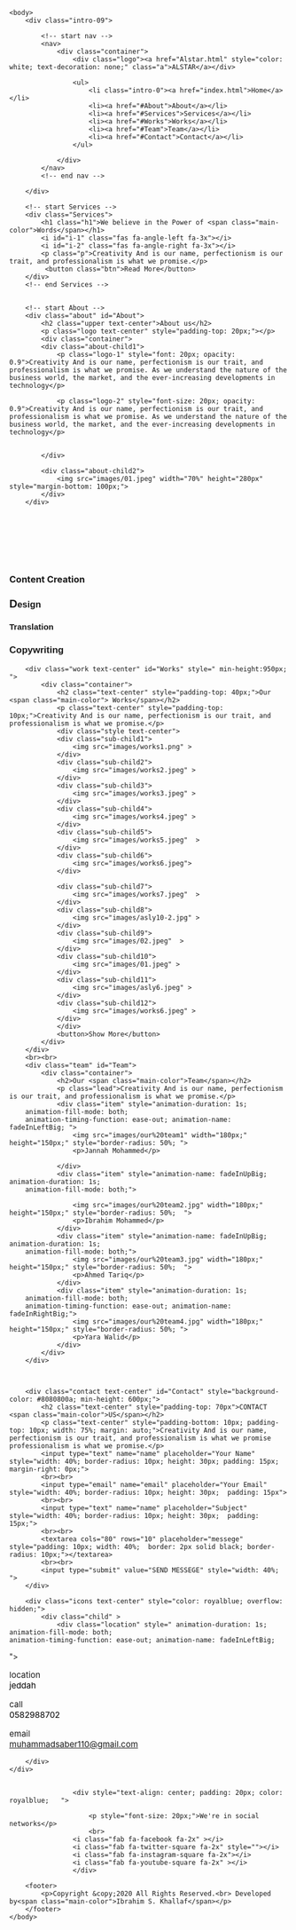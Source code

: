 <!DOCTYPE html>
<html>
	<head>
		<link rel="stylesheet" href="css/style.css">
        <link rel="stylesheet" href="css/normilize.css">
        <link rel="stylesheet" href="css/Font-Awesome-master/css/all.css">
        <link rel="preconnect" href="https://fonts.gstatic.com">
        <link rel="preconnect" href="https://fonts.gstatic.com">
        <link href="https://fonts.googleapis.com/css2?family=Open+Sans&display=swap" rel="stylesheet">
        <link rel="preconnect" href="https://fonts.gstatic.com">
        <link rel="preconnect" href="https://fonts.gstatic.com">
        <link href="https://fonts.googleapis.com/css2?family=Poppins&family=Roboto+Mono:ital@1&display=swap" rel="stylesheet">
        <link rel="preconnect" href="https://fonts.gstatic.com">
        <link href="https://fonts.googleapis.com/css2?family=Pacifico&display=swap" rel="stylesheet">
        <link rel="preconnect" href="https://fonts.gstatic.com">
        <link href="https://fonts.googleapis.com/css2?family=Montserrat:ital,wght@1,200&display=swap" rel="stylesheet">
	</head>

	<body>
        <div class="intro-09">
		
            <!-- start nav -->
			<nav>
                <div class="container">
                    <div class="logo"><a href="Alstar.html" style="color: white; text-decoration: none;" class="a">ALSTAR</a></div>

                    <ul>
                        <li class="intro-0"><a href="index.html">Home</a></li>
                        <li><a href="#About">About</a></li>
                        <li><a href="#Services">Services</a></li>
                        <li><a href="#Works">Works</a></li>
                        <li><a href="#Team">Team</a></li>
                        <li><a href="#Contact">Contact</a></li>
                    </ul>
                    
                </div>
			</nav>
            <!-- end nav -->
		
        </div>
        
        <!-- start Services -->
        <div class="Services">
            <h1 class="h1">We believe in the Power of <span class="main-color">Words</span></h1>
            <i id="i-1" class="fas fa-angle-left fa-3x"></i>
            <i id="i-2" class="fas fa-angle-right fa-3x"></i>
            <p class="p">Creativity And is our name, perfectionism is our trait, and professionalism is what we promise.</p>
             <button class="btn">Read More</button>
        </div>
        <!-- end Services -->
        
        
        <!-- start About -->
        <div class="about" id="About">
            <h2 class="upper text-center">About us</h2>
            <p class="logo text-center" style="padding-top: 20px;"></p>   
            <div class="container">
            <div class="about-child1">
                <p class="logo-1" style="font: 20px; opacity: 0.9">Creativity And is our name, perfectionism is our trait, and professionalism is what we promise. As we understand the nature of the business world, the market, and the ever-increasing developments in technology</p>
                
                <p class="logo-2" style="font-size: 20px; opacity: 0.9">Creativity And is our name, perfectionism is our trait, and professionalism is what we promise. As we understand the nature of the business world, the market, and the ever-increasing developments in technology</p>
                
               
            </div>
            
            <div class="about-child2">
                <img src="images/01.jpeg" width="70%" height="280px" style="margin-bottom: 100px;">
            </div>
        </div>
</div>
        <!-- end About -->
        <section class="parents-features">
            <div class="overlay">
                <div id="Services" class="features text-center">
                    <br><br><br><br><br>
                    <h3 class="y">Content Creation</h3>
                    <h3 class="upper t" style="font-family: 'Montserrat', sans-serif; animation-duration: 2s; 
    animation-fill-mode: both; animation-name: fadeIn "><span style="font-family: 'Fjalla One', sans-serif; font-size: 20px; animation-duration: 2s; 
    animation-fill-mode: both; animation-name: fadeIn">D</span>esign</h3>
                    <h3 class="upper p" style="font-family: 'Montserrat', sans-serif; font-size: 15px;">Translation</h3>
                    <h3 class="upper g" style="font-family: 'Fjalla One', sans-serif; font-size: 17px;">Copywriting</h3>
                </div>
            </div>
        </section>
        
        <div class="work text-center" id="Works" style=" min-height:950px; ">
            <div class="container">
                <h2 class="text-center" style="padding-top: 40px;">Our <span class="main-color"> Works</span></h2>
                <p class="text-center" style="padding-top: 10px;">Creativity And is our name, perfectionism is our trait, and professionalism is what we promise.</p>
                <div class="style text-center">
                <div class="sub-child1">
                    <img src="images/works1.png" >
                </div>
                <div class="sub-child2">
                    <img src="images/works2.jpeg" >
                </div>
                <div class="sub-child3">
                    <img src="images/works3.jpeg" >
                </div>
                <div class="sub-child4">
                    <img src="images/works4.jpeg" >
                </div>
                <div class="sub-child5">
                    <img src="images/works5.jpeg"  >
                </div>
                <div class="sub-child6">
                    <img src="images/works6.jpeg">
                </div>

                <div class="sub-child7">
                    <img src="images/works7.jpeg"  >
                </div>
                <div class="sub-child8">
                    <img src="images/asly10-2.jpg" >
                </div>
                <div class="sub-child9">
                    <img src="images/02.jpeg"  >
                </div>
                <div class="sub-child10">
                    <img src="images/01.jpeg" >
                </div>
                <div class="sub-child11">
                    <img src="images/asly6.jpeg" >
                </div>
                <div class="sub-child12">
                    <img src="images/works6.jpeg" >
                </div>
                </div>
                <button>Show More</button>
            </div>
        </div>
        <br><br>
        <div class="team" id="Team">
            <div class="container">
                <h2>Our <span class="main-color">Team</span></h2>
                <p class="lead">Creativity And is our name, perfectionism is our trait, and professionalism is what we promise.</p>
                <div class="item" style="animation-duration: 1s; 
        animation-fill-mode: both; 
        animation-timing-function: ease-out; animation-name: fadeInLeftBig; ">
                    <img src="images/our%20team1" width="180px;" height="150px;" style="border-radius: 50%; ">
                    <p>Jannah Mohammed</p>

                </div>
                <div class="item" style="animation-name: fadeInUpBig;  animation-duration: 1s; 
        animation-fill-mode: both;">

                    <img src="images/our%20team2.jpg" width="180px;" height="150px;" style="border-radius: 50%;  ">
                    <p>Ibrahim Mohammed</p>
                </div>
                <div class="item" style="animation-name: fadeInUpBig;  animation-duration: 1s; 
        animation-fill-mode: both;">
                    <img src="images/our%20team3.jpg" width="180px;" height="150px;" style="border-radius: 50%;  ">
                    <p>Ahmed Tariq</p>
                </div>
                <div class="item" style="animation-duration: 1s; 
        animation-fill-mode: both; 
        animation-timing-function: ease-out; animation-name: fadeInRightBig;">   
                    <img src="images/our%20team4.jpg" width="180px;" height="150px;" style="border-radius: 50%; ">
                    <p>Yara Walid</p>
                </div> 
            </div>
        </div>
            
            
        
        <div class="contact text-center" id="Contact" style="background-color: #8080800a; min-height: 600px;">
            <h2 class="text-center" style="padding-top: 70px">CONTACT <span class="main-color">US</span></h2>
            <p class="text-center" style="padding-bottom: 10px; padding-top: 10px; width: 75%; margin: auto;">Creativity And is our name, perfectionism is our trait, and professionalism is what we promise professionalism is what we promise.</p>
            <input type="text" name="name" placeholder="Your Name" style="width: 40%; border-radius: 10px; height: 30px; padding: 15px; margin-right: 0px;">
            <br><br>
            <input type="email" name="email" placeholder="Your Email" style="width: 40%; border-radius: 10px; height: 30px;  padding: 15px">
            <br><br>
            <input type="text" name="name" placeholder="Subject" style="width: 40%; border-radius: 10px; height: 30px;  padding: 15px;">
            <br><br>
            <textarea cols="80" rows="10" placeholder="messege" style="padding: 10px; width: 40%;  border: 2px solid black; border-radius: 10px;"></textarea>
            <br><br>
            <input type="submit" value="SEND MESSEGE" style="width: 40%;  ">
        </div>
        
        <div class="icons text-center" style="color: royalblue; overflow: hidden;">
            <div class="child" >
                <div class="location" style=" animation-duration: 1s; 
    animation-fill-mode: both; 
    animation-timing-function: ease-out; animation-name: fadeInLeftBig;
">
                    <i class="fas fa-map-marker-alt fa-2x"></i>
                    <p class="upper" style="font-size: 15px;">location<br><span style="color: black">jeddah</span></p>
                </div>
                <div class="phone" style="   animation-name: fadeInUpBig;  animation-duration: 1s; 
    animation-fill-mode: both;">
                    <i class="fas fa-phone-alt fa-2x"></i>
                    <p class="upper" style="font-size: 15px;">call<br><span style="color: black;">0582988702</span></p>
                </div> 
              <div class="mail" style="  animation-duration: 1s; 
    animation-fill-mode: both; 
    animation-timing-function: ease-out; animation-name: fadeInRightBig;
">
                    <i class="fas fa-envelope fa-2x"></i>
                    <p class="upper" style="font-size: 15px;">email<br><span style="text-transform: lowercase; color: black">muhammadsaber110@gmail.com</span></p>
                    </div>  
                
        </div>
    </div>
        
        
                    <div style="text-align: center; padding: 20px; color: royalblue;   ">
                        
                        <p style="font-size: 20px;">We're in social networks</p>
                        <br>
                    <i class="fab fa-facebook fa-2x" ></i>
                    <i class="fab fa-twitter-square fa-2x" style=""></i>
                    <i class="fab fa-instagram-square fa-2x"></i>
                    <i class="fab fa-youtube-square fa-2x" ></i>
                    </div>
       
        <footer>
            <p>Copyright &copy;2020 All Rights Reserved.<br> Developed by<span class="main-color">Ibrahim S. Khallaf</span></p>
        </footer>
	</body>
</html>
